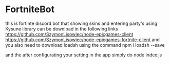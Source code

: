 # FortniteBot
this is fortinte discord bot that showing skins and entering party's
using Kysune library
can be download in the following links
https://github.com/SzymonLisowiec/node-epicgames-client
https://github.com/SzymonLisowiec/node-epicgames-fortnite-client
and you also need to download loadsh
using the command
npm i loadsh --save

and the after configurating your setting in the app simply do 
node index.js
